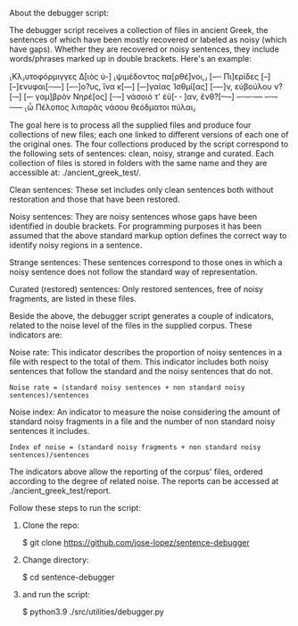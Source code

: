 About the debugger script:

The debugger script receives a collection of files in ancient Greek, the sentences of which have been mostly recovered or labeled as noisy (which have gaps). Whether they are recovered or noisy sentences, they include words/phrases marked up in double brackets. Here's an example:

⸤Κλ⸥υτοφόρμιγγες Δ[ιὸς ὑ-] ⸤ψιμέδοντος πα[ρθέ]νοι,⸥ [–⏑⏑ Πι]ερίδες [–] [–]ενυφαι[⏑⏑––] [–⏑⏑]ο?υς, ἵνα κ[––] [–⏑]γαίας Ἰσθμί[ας] [––⏑]ν, εὐβούλου ν?[⏑–] [–⏑ γαμ]βρὸν Νηρέ[ος] [⏑⏑–] νάσοιό τ' ἐϋ[⏑ ⏑ ]αν, ἔνθ?[–⏑–] –⏑⏑–⏑⏑–– –⏑⏑–⏑⏑–– ⸤ὦ Πέλοπος λιπαρᾶς νάσου θεόδματοι πύλαι⸥

The goal here is to process all the supplied files and produce four collections of new files; each one linked to different versions of each one of the original ones. The four collections produced by the script correspond to the following sets of sentences: clean, noisy, strange and curated. Each collection of files is stored in folders with the same name and they are accessible at: ./ancient_greek_test/.

Clean sentences: These set includes only clean sentences both without restoration and those that have been restored.

Noisy sentences: They are noisy sentences whose gaps have been identified in double brackets. For programming purposes it has been assumed that the above standard markup option defines the correct way to identify noisy regions in a sentence.

Strange sentences: These sentences correspond to those ones in which a noisy sentence does not follow the standard way of representation.

Curated (restored) sentences: Only restored sentences, free of noisy fragments, are listed in these files.

Beside the above, the debugger script generates a couple of indicators, related to the noise level of the files in the supplied corpus. These indicators are:

Noise rate: This indicator describes the proportion of noisy sentences in a file with respect to the total of them. This indicator includes both noisy sentences that follow the standard and the noisy sentences that do not.

	Noise rate = (standard noisy sentences + non standard noisy sentences)/sentences

Noise index: An indicator to measure the noise considering the amount of standard noisy fragments in a file and the number of non standard noisy sentences it includes.

	Index of noise = (standard noisy fragments + non standard noisy sentences)/sentences

The indicators above allow the reporting of the corpus' files, ordered according to the degree of related noise. The reports can be accessed at ./ancient_greek_test/report.

Follow these steps to run the script: 

1. Clone the repo:
	
	$ git clone https://github.com/jose-lopez/sentence-debugger

2. Change directory:

	$ cd sentence-debugger

3. and run the script:

	$ python3.9 ./src/utilities/debugger.py
